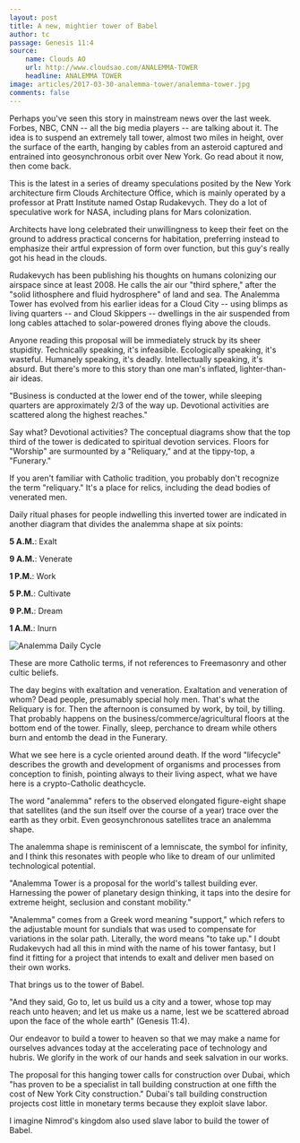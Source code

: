 ```yaml
---
layout: post
title: A new, mightier tower of Babel
author: tc
passage: Genesis 11:4
source:
    name: Clouds AO
    url: http://www.cloudsao.com/ANALEMMA-TOWER
    headline: ANALEMMA TOWER
image: articles/2017-03-30-analemma-tower/analemma-tower.jpg
comments: false
---
```


Perhaps you've seen this story in mainstream news over the last week. Forbes, NBC, CNN -- all the big media players -- are talking about it. The idea is to suspend an extremely tall tower, almost two miles in height, over the surface of the earth, hanging by cables from an asteroid captured and entrained into geosynchronous orbit over New York. Go read about it now, then come back.

This is the latest in a series of dreamy speculations posited by the New York architecture firm Clouds Architecture Office, which is mainly operated by a professor at Pratt Institute named Ostap Rudakevych. They do a lot of speculative work for NASA, including plans for Mars colonization.

Architects have long celebrated their unwillingness to keep their feet on the ground to address practical concerns for habitation, preferring instead to emphasize their artful expression of form over function, but this guy's really got his head in the clouds.

Rudakevych has been publishing his thoughts on humans colonizing our airspace since at least 2008. He calls the air our "third sphere," after the "solid lithosphere and fluid hydrosphere" of land and sea. The Analemma Tower has evolved from his earlier ideas for a Cloud City -- using blimps as living quarters -- and Cloud Skippers -- dwellings in the air suspended from long cables attached to solar-powered drones flying above the clouds.

Anyone reading this proposal will be immediately struck by its sheer stupidity. Technically speaking, it's infeasible. Ecologically speaking, it's wasteful. Humanely speaking, it's deadly. Intellectually speaking, it's absurd. But there's more to this story than one man's inflated, lighter-than-air ideas.

"Business is conducted at the lower end of the tower, while sleeping quarters are approximately 2/3 of the way up. Devotional activities are scattered along the highest reaches."

Say what? Devotional activities?  The conceptual diagrams show that the top third of the tower is dedicated to spiritual devotion services. Floors for "Worship" are surmounted by a "Reliquary," and at the tippy-top, a "Funerary."

If you aren't familiar with Catholic tradition, you probably don't recognize the term "reliquary." It's a place for relics, including the dead bodies of venerated men.

Daily ritual phases for people indwelling this inverted tower are indicated in another diagram that divides the analemma shape at six points:

**5 A.M.**: Exalt

**9 A.M.**: Venerate

**1 P.M.**: Work

**5 P.M.**: Cultivate

**9 P.M.**: Dream

**1 A.M.**: Inurn

![Analemma Daily Cycle](http://oilforlight.com/images/articles/2017-03-30-analemma-tower/analemma-cycle.jpg)

These are more Catholic terms, if not references to Freemasonry and other cultic beliefs.

The day begins with exaltation and veneration. Exaltation and veneration of whom? Dead people, presumably special holy men. That's what the Reliquary is for. Then the afternoon is consumed by work, by toil, by tilling. That probably happens on the business/commerce/agricultural floors at the bottom end of the tower. Finally, sleep, perchance to dream while others burn and entomb the dead in the Funerary.

What we see here is a cycle oriented around death. If the word "lifecycle" describes the growth and development of organisms and processes from conception to finish, pointing always to their living aspect, what we have here is a crypto-Catholic deathcycle.

The word "analemma" refers to the observed elongated figure-eight shape that satellites (and the sun itself over the course of a year) trace over the earth as they orbit. Even geosynchronous satellites trace an analemma shape.

The analemma shape is reminiscent of a lemniscate, the symbol for infinity, and I think this resonates with people who like to dream of our unlimited technological potential.

"Analemma Tower is a proposal for the world's tallest building ever. Harnessing the power of planetary design thinking, it taps into the desire for extreme height, seclusion and constant mobility."

"Analemma" comes from a Greek word meaning "support," which refers to the adjustable mount for sundials that was used to compensate for variations in the solar path. Literally, the word means "to take up." I doubt Rudakevych had all this in mind with the name of his tower fantasy, but I find it fitting for a project that intends to exalt and deliver men based on their own works.

That brings us to the tower of Babel.

"And they said, Go to, let us build us a city and a tower, whose top may reach unto heaven; and let us make us a name, lest we be scattered abroad upon the face of the whole earth" (Genesis 11:4).

Our endeavor to build a tower to heaven so that we may make a name for ourselves advances today at the accelerating pace of technology and hubris. We glorify in the work of our hands and seek salvation in our works.

The proposal for this hanging tower calls for construction over Dubai, which "has proven to be a specialist in tall building construction at one fifth the cost of New York City construction." Dubai's tall building construction projects cost little in monetary terms because they exploit slave labor.

I imagine Nimrod's kingdom also used slave labor to build the tower of Babel.

